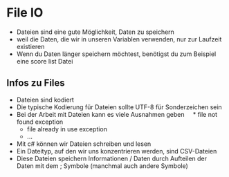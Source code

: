 # File IO

* Dateien sind eine gute Möglichkeit, Daten zu speichern
* weil die Daten, die wir in unseren Variablen verwenden, nur zur Laufzeit existieren
* Wenn du Daten länger speichern möchtest, benötigst du zum Beispiel eine score list Datei

## Infos zu Files

* Dateien sind kodiert
* Die typische Kodierung für Dateien sollte UTF-8 für Sonderzeichen sein
* Bei der Arbeit mit Dateien kann es viele Ausnahmen geben
    * file not found exception
    * file already in use exception
    * ...
* Mit c# können wir Dateien schreiben und lesen
* Ein Dateityp, auf den wir uns konzentrieren werden, sind CSV-Dateien
* Diese Dateien speichern Informationen / Daten durch Aufteilen der Daten mit dem ; Symbole (manchmal auch andere Symbole)
